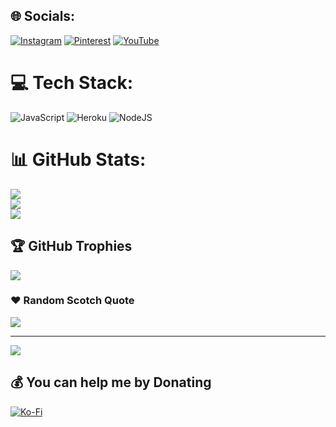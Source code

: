 
## 🌐 Socials:
[![Instagram](https://img.shields.io/badge/Instagram-%23E4405F.svg?logo=Instagram&logoColor=white)](https://instagram.com/Say.scotch) [![Pinterest](https://img.shields.io/badge/Pinterest-%23E60023.svg?logo=Pinterest&logoColor=white)](https://pinterest.com/Say.scotch) [![YouTube](https://img.shields.io/badge/YouTube-%23FF0000.svg?logo=YouTube&logoColor=white)](https://youtube.com/@https://youtube.com/@say.scotch) 

# 💻 Tech Stack:
![JavaScript](https://img.shields.io/badge/javascript-%23323330.svg?style=flat&logo=javascript&logoColor=%23F7DF1E) ![Heroku](https://img.shields.io/badge/heroku-%23430098.svg?style=flat&logo=heroku&logoColor=white) ![NodeJS](https://img.shields.io/badge/node.js-6DA55F?style=flat&logo=node.js&logoColor=white)
# 📊 GitHub Stats:
![](https://github-readme-stats.vercel.app/api?username=HellRizeN&theme=midnight-purple&hide_border=true&include_all_commits=true&count_private=true)<br/>
![](https://github-readme-streak-stats.herokuapp.com/?user=HellRizeN&theme=midnight-purple&hide_border=true)<br/>
![](https://github-readme-stats.vercel.app/api/top-langs/?username=HellRizeN&theme=midnight-purple&hide_border=true&include_all_commits=true&count_private=true&layout=compact)

## 🏆 GitHub Trophies
![](https://github-profile-trophy.vercel.app/?username=HellRizeN&theme=dark_dimmed&no-frame=true&no-bg=true&margin-w=4)

### ❤️ Random Scotch Quote
![](https://quotes-github-readme.vercel.app/api?type=vetical&theme=dark)

---
[![](https://visitcount.itsvg.in/api?id=HellRizeN&icon=7&color=12)](https://visitcount.itsvg.in)

  ## 💰 You can help me by Donating
  [![Ko-Fi](https://img.shields.io/badge/Ko--fi-F16061?style=for-the-badge&logo=ko-fi&logoColor=white)](https://ko-fi.com/hellryzen) 

  
<!-- Proudly created with GPRM ( https://gprm.itsvg.in ) -->
